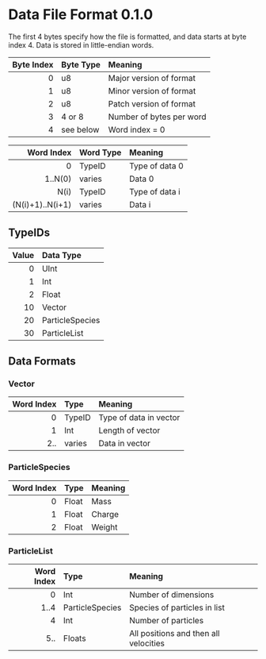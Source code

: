 # Data File Format 0.1.0
The first 4 bytes specify how the file is formatted, and data starts at byte index 4. Data is stored in little-endian words.

| Byte Index | Byte Type | Meaning                  |
| ---------: | :-------- | :----------------------- |
|          0 | u8        | Major version of format  |
|          1 | u8        | Minor version of format  |
|          2 | u8        | Patch version of format  |
|          3 | 4 or 8    | Number of bytes per word |
|          4 | see below | Word index = 0           |

|       Word Index | Word Type | Meaning        |
| ---------------: | :-------- | :------------- |
|                0 | TypeID    | Type of data 0 |
|          1..N(0) | varies    | Data 0         |
|             N(i) | TypeID    | Type of data i |
| (N(i)+1)..N(i+1) | varies    | Data i         |

## TypeIDs
| Value | Data Type       |
| ----: | :-------------- |
|     0 | UInt            |
|     1 | Int             |
|     2 | Float           |
|    10 | Vector          |
|    20 | ParticleSpecies |
|    30 | ParticleList    |

## Data Formats

### Vector
| Word Index | Type   | Meaning                |
| ---------: | :----- | :--------------------- |
|          0 | TypeID | Type of data in vector |
|          1 | Int    | Length of vector       |
|        2.. | varies | Data in vector         |

### ParticleSpecies
| Word Index | Type  | Meaning |
| ---------: | :---- | :------ |
|          0 | Float | Mass    |
|          1 | Float | Charge  |
|          2 | Float | Weight  |

### ParticleList
| Word Index | Type            | Meaning                               |
| ---------: | :-------------- | :------------------------------------ |
|          0 | Int             | Number of dimensions                  |
|       1..4 | ParticleSpecies | Species of particles in list          |
|          4 | Int             | Number of particles                   |
|        5.. | Floats          | All positions and then all velocities |
